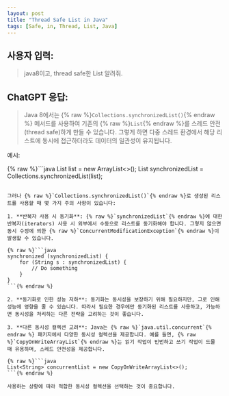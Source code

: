 ```yaml
---
layout: post
title: "Thread Safe List in Java"
tags: [Safe, in, Thread, List, Java]
---
```


## 사용자 입력:
> java8이고, thread safe한 List 알려줘.

## ChatGPT 응답:
> Java 8에서는 {% raw %}`Collections.synchronizedList()`{% endraw %} 메서드를 사용하여 기존의 {% raw %}`List`{% endraw %}를 스레드 안전(thread safe)하게 만들 수 있습니다. 그렇게 하면 다중 스레드 환경에서 해당 리스트에 동시에 접근하더라도 데이터의 일관성이 유지됩니다.

예시:

{% raw %}```java
List<String> list = new ArrayList<>();
List<String> synchronizedList = Collections.synchronizedList(list);
```{% endraw %}

그러나 {% raw %}`Collections.synchronizedList()`{% endraw %}로 생성된 리스트를 사용할 때 몇 가지 주의 사항이 있습니다:

1. **반복자 사용 시 동기화**: {% raw %}`synchronizedList`{% endraw %}에 대한 반복자(iterators) 사용 시 외부에서 수동으로 리스트를 동기화해야 합니다. 그렇지 않으면 동시 수정에 의한 {% raw %}`ConcurrentModificationException`{% endraw %}이 발생할 수 있습니다.

{% raw %}```java
synchronized (synchronizedList) {
    for (String s : synchronizedList) {
        // Do something
    }
}
```{% endraw %}

2. **동기화로 인한 성능 저하**: 동기화는 동시성을 보장하기 위해 필요하지만, 그로 인해 성능에 영향을 줄 수 있습니다. 따라서 필요한 경우에만 동기화된 리스트를 사용하고, 가능하면 동시성을 처리하는 다른 전략을 고려하는 것이 좋습니다.

3. **다른 동시성 컬렉션 고려**: Java는 {% raw %}`java.util.concurrent`{% endraw %} 패키지에서 다양한 동시성 컬렉션을 제공합니다. 예를 들면, {% raw %}`CopyOnWriteArrayList`{% endraw %}는 읽기 작업이 빈번하고 쓰기 작업이 드물 때 유용하며, 스레드 안전성을 제공합니다.

{% raw %}```java
List<String> concurrentList = new CopyOnWriteArrayList<>();
```{% endraw %}

사용하는 상황에 따라 적합한 동시성 컬렉션을 선택하는 것이 중요합니다.

